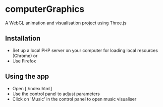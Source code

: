 # computerGraphics
A WebGL animation and visualisation project using Three.js

## Installation
- Set up a local PHP server on your computer for loading local resources (Chrome)
or
- Use Firefox

## Using the app
- Open [./index.html]
- Use the control panel to adjust parameters
- Click on 'Music' in the control panel to open music visualiser